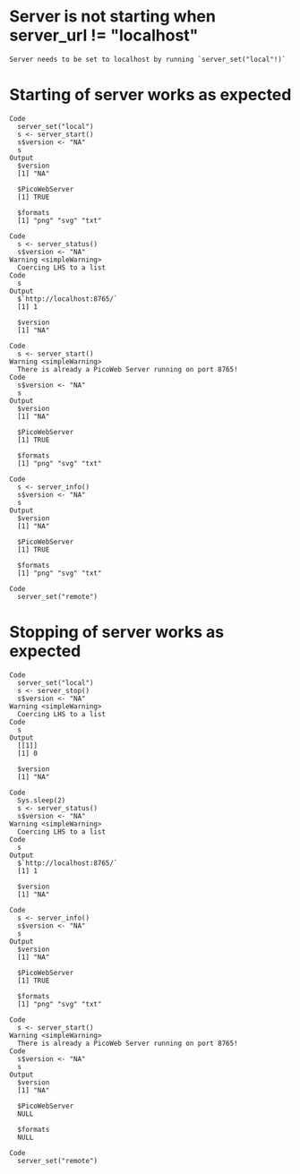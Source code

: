 # Server is not starting when server_url != "localhost"

    Server needs to be set to localhost by running `server_set("local"!)`

# Starting of server works as expected

    Code
      server_set("local")
      s <- server_start()
      s$version <- "NA"
      s
    Output
      $version
      [1] "NA"
      
      $PicoWebServer
      [1] TRUE
      
      $formats
      [1] "png" "svg" "txt"
      
    Code
      s <- server_status()
      s$version <- "NA"
    Warning <simpleWarning>
      Coercing LHS to a list
    Code
      s
    Output
      $`http://localhost:8765/`
      [1] 1
      
      $version
      [1] "NA"
      
    Code
      s <- server_start()
    Warning <simpleWarning>
      There is already a PicoWeb Server running on port 8765!
    Code
      s$version <- "NA"
      s
    Output
      $version
      [1] "NA"
      
      $PicoWebServer
      [1] TRUE
      
      $formats
      [1] "png" "svg" "txt"
      
    Code
      s <- server_info()
      s$version <- "NA"
      s
    Output
      $version
      [1] "NA"
      
      $PicoWebServer
      [1] TRUE
      
      $formats
      [1] "png" "svg" "txt"
      
    Code
      server_set("remote")

# Stopping of server works as expected

    Code
      server_set("local")
      s <- server_stop()
      s$version <- "NA"
    Warning <simpleWarning>
      Coercing LHS to a list
    Code
      s
    Output
      [[1]]
      [1] 0
      
      $version
      [1] "NA"
      
    Code
      Sys.sleep(2)
      s <- server_status()
      s$version <- "NA"
    Warning <simpleWarning>
      Coercing LHS to a list
    Code
      s
    Output
      $`http://localhost:8765/`
      [1] 1
      
      $version
      [1] "NA"
      
    Code
      s <- server_info()
      s$version <- "NA"
      s
    Output
      $version
      [1] "NA"
      
      $PicoWebServer
      [1] TRUE
      
      $formats
      [1] "png" "svg" "txt"
      
    Code
      s <- server_start()
    Warning <simpleWarning>
      There is already a PicoWeb Server running on port 8765!
    Code
      s$version <- "NA"
      s
    Output
      $version
      [1] "NA"
      
      $PicoWebServer
      NULL
      
      $formats
      NULL
      
    Code
      server_set("remote")


